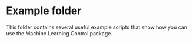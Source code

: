 # Example folder

This folder contains several useful example scripts that show how you can use the Machine Learning Control package.
